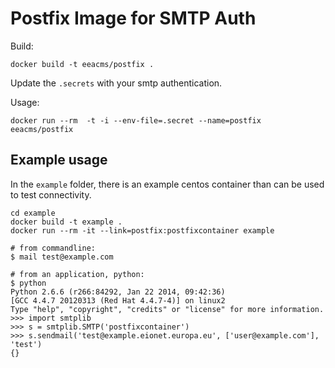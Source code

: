 # Postfix Image for SMTP Auth

Build:

    docker build -t eeacms/postfix . 

Update the `.secrets` with your smtp authentication.

Usage:

    docker run --rm  -t -i --env-file=.secret --name=postfix eeacms/postfix 

## Example usage

In the `example` folder, there is an example centos container than can be used to test connectivity.
    
    cd example
    docker build -t example .
    docker run --rm -it --link=postfix:postfixcontainer example
    
    # from commandline:
    $ mail test@example.com
    
    # from an application, python:
    $ python
    Python 2.6.6 (r266:84292, Jan 22 2014, 09:42:36) 
    [GCC 4.4.7 20120313 (Red Hat 4.4.7-4)] on linux2
    Type "help", "copyright", "credits" or "license" for more information.
    >>> import smtplib
    >>> s = smtplib.SMTP('postfixcontainer')
    >>> s.sendmail('test@example.eionet.europa.eu', ['user@example.com'], 'test')
    {}